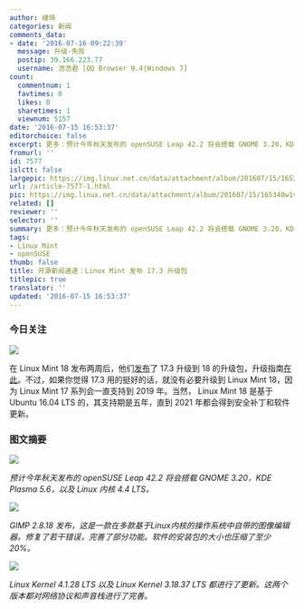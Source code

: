 ```yaml
---
author: 棣琦
categories: 新闻
comments_data:
- date: '2016-07-16 09:22:39'
  message: 升级-失败
  postip: 39.166.223.77
  username: 浩浩君 [QQ Browser 9.4|Windows 7]
count:
  commentnum: 1
  favtimes: 0
  likes: 0
  sharetimes: 1
  viewnum: 5157
date: '2016-07-15 16:53:37'
editorchoice: false
excerpt: 更多：预计今年秋天发布的 openSUSE Leap 42.2 将会搭载 GNOME 3.20，KDE Plasma 5.6。
fromurl: ''
id: 7577
islctt: false
largepic: https://img.linux.net.cn/data/attachment/album/201607/15/165340w1v5d7idr5rl05d5.jpg
url: /article-7577-1.html
pic: https://img.linux.net.cn/data/attachment/album/201607/15/165340w1v5d7idr5rl05d5.jpg.thumb.jpg
related: []
reviewer: ''
selector: ''
summary: 更多：预计今年秋天发布的 openSUSE Leap 42.2 将会搭载 GNOME 3.20，KDE Plasma 5.6。
tags:
- Linux Mint
- openSUSE
thumb: false
title: 开源新闻速递：Linux Mint 发布 17.3 升级包
titlepic: true
translator: ''
updated: '2016-07-15 16:53:37'
---
```


### 今日关注


![](https://img.linux.net.cn/data/attachment/album/201607/15/165340w1v5d7idr5rl05d5.jpg)


在 Linux Mint 18 发布两周后，他们[发布](http://blog.linuxmint.com/?p=3068)了 17.3 升级到 18 的升级包，升级指南[在此](https://community.linuxmint.com/tutorial/view/2316)。不过，如果你觉得 17.3 用的挺好的话，就没有必要升级到 Linux Mint 18，因为 Linux Mint 17 系列会一直支持到 2019 年。当然， Linux Mint 18 是基于 Ubuntu 16.04 LTS 的，其支持期是五年，直到 2021 年都会得到安全补丁和软件更新。


### 图文摘要


![](https://img.linux.net.cn/data/attachment/album/201607/15/164933cnwxm8x5x8xxirdm.jpg)


*预计今年秋天发布的 openSUSE Leap 42.2 将会搭载 GNOME 3.20，KDE Plasma 5.6，以及 Linux 内核 4.4 LTS。*


![](https://img.linux.net.cn/data/attachment/album/201607/15/165026nmzabx1wjkcwbawc.jpg)


*GIMP 2.8.18 发布，这是一款在多款基于Linux内核的操作系统中自带的图像编辑器。修复了若干错误，完善了部分功能。软件的安装包的大小也压缩了至少20%。*


![](https://img.linux.net.cn/data/attachment/album/201607/15/165210r9rc171zj3n7j1lx.jpg)


*Linux Kernel 4.1.28 LTS 以及 Linux Kernel 3.18.37 LTS 都进行了更新。这两个版本都对网络协议和声音栈进行了完善。*